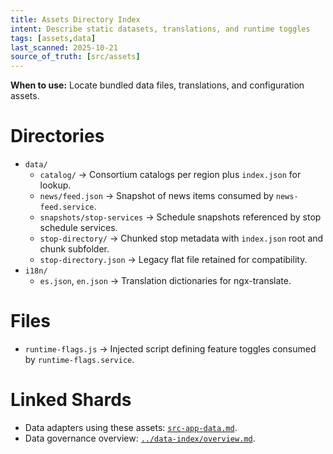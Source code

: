 ```yaml
---
title: Assets Directory Index
intent: Describe static datasets, translations, and runtime toggles
tags: [assets,data]
last_scanned: 2025-10-21
source_of_truth: [src/assets]
---
```

**When to use:** Locate bundled data files, translations, and configuration assets.

# Directories
- `data/`
  - `catalog/` → Consortium catalogs per region plus `index.json` for lookup.
  - `news/feed.json` → Snapshot of news items consumed by `news-feed.service`.
  - `snapshots/stop-services` → Schedule snapshots referenced by stop schedule services.
  - `stop-directory/` → Chunked stop metadata with `index.json` root and chunk subfolder.
  - `stop-directory.json` → Legacy flat file retained for compatibility.
- `i18n/`
  - `es.json`, `en.json` → Translation dictionaries for ngx-translate.

# Files
- `runtime-flags.js` → Injected script defining feature toggles consumed by `runtime-flags.service`.

# Linked Shards
- Data adapters using these assets: [`src-app-data.md`](./src-app-data.md).
- Data governance overview: [`../data-index/overview.md`](../data-index/overview.md).
